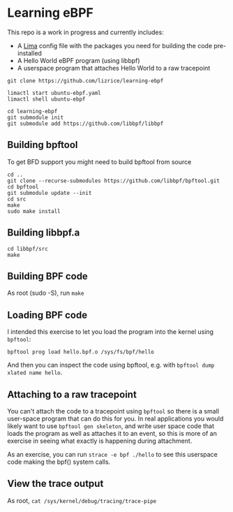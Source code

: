 # Learning eBPF 

This repo is a work in progress and currently includes:

* A [Lima](github.com/lima-vm/lima) config file with the packages you need for building the code pre-installed 
* A Hello World eBPF program (using libbpf)
* A userspace program that attaches Hello World to a raw tracepoint 

```
git clone https://github.com/lizrice/learning-ebpf

limactl start ubuntu-ebpf.yaml
limactl shell ubuntu-ebpf

cd learning-ebpf
git submodule init
git submodule add https://github.com/libbpf/libbpf
```

## Building bpftool 

To get BFD support you might need to build bpftool from source

```
cd ..
git clone --recurse-submodules https://github.com/libbpf/bpftool.git
cd bpftool 
git submodule update --init
cd src 
make 
sudo make install 
```

## Building libbpf.a

```
cd libbpf/src
make
```

## Building BPF code

As root (sudo -S), run `make`

## Loading BPF code 

I intended this exercise to let you load the program into the kernel using `bpftool`: 

```
bpftool prog load hello.bpf.o /sys/fs/bpf/hello
```

And then you can inspect the code using bpftool, e.g. with `bpftool dump xlated name hello`.

## Attaching to a raw tracepoint

You can't attach the code to a tracepoint using `bpftool` so there is a small user-space program that can do this for you. In real applications you would likely want to use `bpftool gen skeleton`, and write user space code that loads the program as well as attaches it to an event, so this is more of an exercise in seeing what exactly is happening during attachment. 

As an exercise, you can run `strace -e bpf ./hello` to see this userspace code making the bpf() system calls. 

## View the trace output

As root, `cat /sys/kernel/debug/tracing/trace-pipe`
